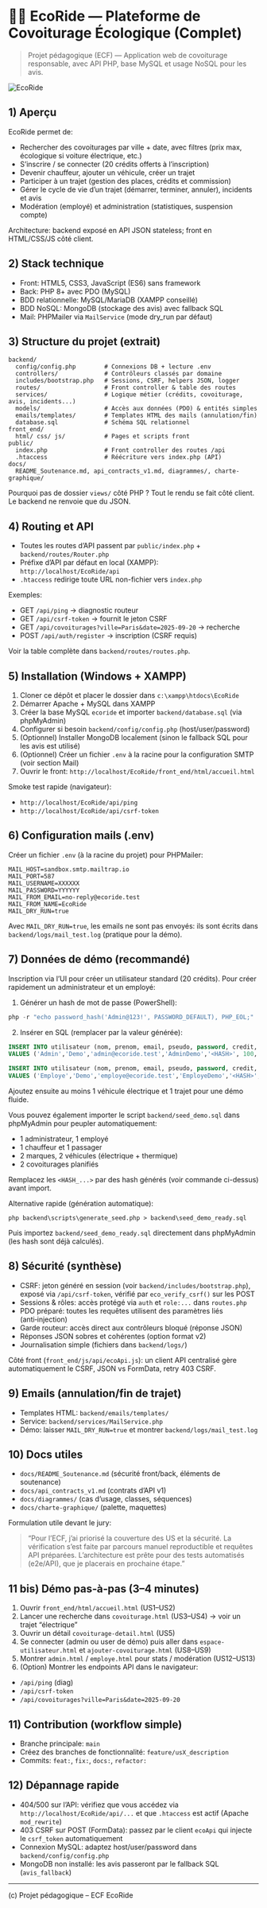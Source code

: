 # 🚗💚 EcoRide — Plateforme de Covoiturage Écologique (Complet)

> Projet pédagogique (ECF) — Application web de covoiturage responsable, avec API PHP, base MySQL et usage NoSQL pour les avis.

![EcoRide](../front_end/icons_images/ecorideicon-removebg-preview.png)

## 1) Aperçu

EcoRide permet de:
- Rechercher des covoiturages par ville + date, avec filtres (prix max, écologique si voiture électrique, etc.)
- S’inscrire / se connecter (20 crédits offerts à l’inscription)
- Devenir chauffeur, ajouter un véhicule, créer un trajet
- Participer à un trajet (gestion des places, crédits et commission)
- Gérer le cycle de vie d’un trajet (démarrer, terminer, annuler), incidents et avis
- Modération (employé) et administration (statistiques, suspension compte)

Architecture: backend exposé en API JSON stateless; front en HTML/CSS/JS côté client.

## 2) Stack technique
- Front: HTML5, CSS3, JavaScript (ES6) sans framework
- Back: PHP 8+ avec PDO (MySQL)
- BDD relationnelle: MySQL/MariaDB (XAMPP conseillé)
- BDD NoSQL: MongoDB (stockage des avis) avec fallback SQL
- Mail: PHPMailer via `MailService` (mode dry_run par défaut)

## 3) Structure du projet (extrait)
```
backend/
  config/config.php        # Connexions DB + lecture .env
  controllers/             # Contrôleurs classés par domaine
  includes/bootstrap.php   # Sessions, CSRF, helpers JSON, logger
  routes/                  # Front controller & table des routes
  services/                # Logique métier (crédits, covoiturage, avis, incidents...)
  models/                  # Accès aux données (PDO) & entités simples
  emails/templates/        # Templates HTML des mails (annulation/fin)
  database.sql             # Schéma SQL relationnel
front_end/
  html/ css/ js/           # Pages et scripts front
public/
  index.php                # Front controller des routes /api
  .htaccess                # Réécriture vers index.php (API)
docs/
  README_Soutenance.md, api_contracts_v1.md, diagrammes/, charte-graphique/
```

Pourquoi pas de dossier `views/` côté PHP ? Tout le rendu se fait côté client. Le backend ne renvoie que du JSON.

## 4) Routing et API
- Toutes les routes d’API passent par `public/index.php` + `backend/routes/Router.php`
- Préfixe d’API par défaut en local (XAMPP): `http://localhost/EcoRide/api`
- `.htaccess` redirige toute URL non-fichier vers `index.php`

Exemples:
- GET `/api/ping` → diagnostic routeur
- GET `/api/csrf-token` → fournit le jeton CSRF
- GET `/api/covoiturages?ville=Paris&date=2025-09-20` → recherche
- POST `/api/auth/register` → inscription (CSRF requis)

Voir la table complète dans `backend/routes/routes.php`.

## 5) Installation (Windows + XAMPP)
1. Cloner ce dépôt et placer le dossier dans `c:\xampp\htdocs\EcoRide`
2. Démarrer Apache + MySQL dans XAMPP
3. Créer la base MySQL `ecoride` et importer `backend/database.sql` (via phpMyAdmin)
4. Configurer si besoin `backend/config/config.php` (host/user/password)
5. (Optionnel) Installer MongoDB localement (sinon le fallback SQL pour les avis est utilisé)
6. (Optionnel) Créer un fichier `.env` à la racine pour la configuration SMTP (voir section Mail)
7. Ouvrir le front: `http://localhost/EcoRide/front_end/html/accueil.html`

Smoke test rapide (navigateur):
- `http://localhost/EcoRide/api/ping`
- `http://localhost/EcoRide/api/csrf-token`

## 6) Configuration mails (.env)
Créer un fichier `.env` (à la racine du projet) pour PHPMailer:
```
MAIL_HOST=sandbox.smtp.mailtrap.io
MAIL_PORT=587
MAIL_USERNAME=XXXXXX
MAIL_PASSWORD=YYYYYY
MAIL_FROM_EMAIL=no-reply@ecoride.test
MAIL_FROM_NAME=EcoRide
MAIL_DRY_RUN=true
```
Avec `MAIL_DRY_RUN=true`, les emails ne sont pas envoyés: ils sont écrits dans `backend/logs/mail_test.log` (pratique pour la démo).

## 7) Données de démo (recommandé)
Inscription via l’UI pour créer un utilisateur standard (20 crédits). Pour créer rapidement un administrateur et un employé:

1) Générer un hash de mot de passe (PowerShell):
```powershell
php -r "echo password_hash('Admin@123!', PASSWORD_DEFAULT), PHP_EOL;"
```
2) Insérer en SQL (remplacer <HASH> par la valeur générée):
```sql
INSERT INTO utilisateur (nom, prenom, email, pseudo, password, credit, type_utilisateur)
VALUES ('Admin','Demo','admin@ecoride.test','AdminDemo','<HASH>', 100, 'administrateur');

INSERT INTO utilisateur (nom, prenom, email, pseudo, password, credit, type_utilisateur)
VALUES ('Employe','Demo','employe@ecoride.test','EmployeDemo','<HASH>', 50, 'employe');
```
Ajoutez ensuite au moins 1 véhicule électrique et 1 trajet pour une démo fluide.

Vous pouvez également importer le script `backend/seed_demo.sql` dans phpMyAdmin pour peupler automatiquement:
- 1 administrateur, 1 employé
- 1 chauffeur et 1 passager
- 2 marques, 2 véhicules (électrique + thermique)
- 2 covoiturages planifiés

Remplacez les `<HASH_...>` par des hash générés (voir commande ci-dessus) avant import.

Alternative rapide (génération automatique):
```
php backend\scripts\generate_seed.php > backend\seed_demo_ready.sql
```
Puis importez `backend/seed_demo_ready.sql` directement dans phpMyAdmin (les hash sont déjà calculés).

## 8) Sécurité (synthèse)
- CSRF: jeton généré en session (voir `backend/includes/bootstrap.php`), exposé via `/api/csrf-token`, vérifié par `eco_verify_csrf()` sur les POST
- Sessions & rôles: accès protégé via `auth` et `role:...` dans `routes.php`
- PDO préparé: toutes les requêtes utilisent des paramètres liés (anti‑injection)
- Garde routeur: accès direct aux contrôleurs bloqué (réponse JSON)
- Réponses JSON sobres et cohérentes (option format v2)
- Journalisation simple (fichiers dans `backend/logs/`)

Côté front (`front_end/js/api/ecoApi.js`): un client API centralisé gère automatiquement le CSRF, JSON vs FormData, retry 403 CSRF.

## 9) Emails (annulation/fin de trajet)
- Templates HTML: `backend/emails/templates/`
- Service: `backend/services/MailService.php`
- Démo: laisser `MAIL_DRY_RUN=true` et montrer `backend/logs/mail_test.log`

## 10) Docs utiles
- `docs/README_Soutenance.md` (sécurité front/back, éléments de soutenance)
- `docs/api_contracts_v1.md` (contrats d’API v1)
- `docs/diagrammes/` (cas d’usage, classes, séquences)
- `docs/charte-graphique/` (palette, maquettes)

Formulation utile devant le jury:
> “Pour l’ECF, j’ai priorisé la couverture des US et la sécurité. La vérification s’est faite par parcours manuel reproductible et requêtes API préparées. L’architecture est prête pour des tests automatisés (e2e/API), que je placerais en prochaine étape.”

## 11 bis) Démo pas‑à‑pas (3–4 minutes)
1. Ouvrir `front_end/html/accueil.html` (US1–US2)
2. Lancer une recherche dans `covoiturage.html` (US3–US4) → voir un trajet “électrique”
3. Ouvrir un détail `covoiturage-detail.html` (US5)
4. Se connecter (admin ou user de démo) puis aller dans `espace-utilisateur.html` et `ajouter-covoiturage.html` (US8–US9)
5. Montrer `admin.html` / `employe.html` pour stats / modération (US12–US13)
6. (Option) Montrer les endpoints API dans le navigateur:
  - `/api/ping` (diag)
  - `/api/csrf-token`
  - `/api/covoiturages?ville=Paris&date=2025-09-20`

## 11) Contribution (workflow simple)
- Branche principale: `main`
- Créez des branches de fonctionnalité: `feature/usX_description`
- Commits: `feat:`, `fix:`, `docs:`, `refactor:`

## 12) Dépannage rapide
- 404/500 sur l’API: vérifiez que vous accédez via `http://localhost/EcoRide/api/...` et que `.htaccess` est actif (Apache `mod_rewrite`)
- 403 CSRF sur POST (FormData): passez par le client `ecoApi` qui injecte le `csrf_token` automatiquement
- Connexion MySQL: adaptez host/user/password dans `backend/config/config.php`
- MongoDB non installé: les avis passeront par le fallback SQL (`avis_fallback`)

---
(c) Projet pédagogique – ECF EcoRide
